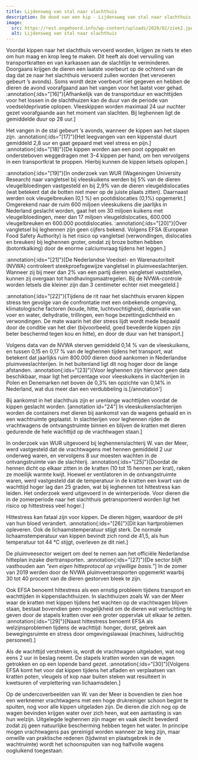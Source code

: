 ```yaml
---
title: Lijdensweg van stal naar slachthuis
description: De dood van een kip - Lijdensweg van stal naar slachthuis
image:
  src: https://rest.ongehoord.info/wp-content/uploads/2020/02/ziek2.jpg
  alt: Lijdensweg van stal naar slachthuis
---
```


Voordat kippen naar het slachthuis vervoerd worden, krijgen ze niets te eten om hun maag en krop leeg te maken. Dit heeft als doel vervuiling van transportkratten en van karkassen aan de slachtlijn te verminderen. Doorgaans krijgen de dieren een laatste voerbeurt op de ochtend van de dag dat ze naar het slachthuis vervoerd zullen worden (het vervoeren gebeurt ’s avonds). Soms wordt deze voerbeurt niet gegeven en hebben de dieren de avond voorafgaand aan het vangen voor het laatst voer gehad. :annotation{:ids="[16]"}[Afhankelijk van de transportduur en wachttijden voor het lossen in de slachthuizen kan de duur van de periode van voedseldeprivatie oplopen. Vleeskippen worden maximaal 24 uur nuchter gezet voorafgaande aan het moment van slachten. Bij leghennen ligt de gemiddelde duur op 28 uur.]

Het vangen in de stal gebeurt ‘s avonds, wanneer de kippen aan het slapen zijn. :annotation{:ids="[17]"}[Het leegvangen van een kippenstal duurt gemiddeld 2,8 uur en gaat gepaard met veel stress en pijn.] :annotation{:ids="[18]"}[De kippen worden aan een poot opgepakt en ondersteboven weggedragen met 3-4 kippen per hand, om hen vervolgens in een transportkrat te proppen. Hierbij kunnen de kippen letsels oplopen.]

:annotation{:ids="[19]"}[In onderzoek van WUR (Wageningen University Research) naar vangletsel bij vleeskuikens werden bij 5% van de dieren vleugelbloedingen vastgesteld en bij 2,9% van de dieren vleugeldislocaties (wat betekent dat de botten niet meer op de juiste plaats zitten). Daarnaast werden ook vleugelbreuken (0,1 %) en pootdislocaties (0,1%) opgemerkt.] Omgerekend naar de ruim 600 miljoen vleeskuikens die jaarlijks in Nederland geslacht worden, gaat het om 30 miljoen kuikens met vleugelbloedingen, meer dan 17 miljoen vleugeldislocaties, 600.000 vleugelbreuken en 600.000 pootdislocaties. :annotation{:ids="[20]"}[Over vangletsel bij leghennen zijn geen cijfers bekend. Volgens EFSA (European Food Safety Authority) is het risico op vangletsel (verwondingen, dislocaties en breuken) bij leghennen groter, omdat zij broze botten hebben (botontkalking) door de enorme calciumvraag tijdens het leggen.]

:annotation{:ids="[21]"}[De Nederlandse Voedsel- en Warenautoriteit (NVWA) controleert steekproefsgewijze vangletsel in pluimveeslachterijen. Wanneer zij bij meer dan 2% van een partij dieren vangletsel vaststellen, kunnen zij overgaan tot handhavingsmaatregelen. Bij de NVWA-controle worden letsels die kleiner zijn dan 3 centimeter echter niet meegeteld.]

:annotation{:ids="[22]"}[Tijdens de rit naar het slachthuis ervaren kippen stress ten gevolge van de confrontatie met een onbekende omgeving, klimatologische factoren (koude, hitte, luchtvochtigheid), deprivatie van voer en water, dehydratie, trillingen, een hoge bezettingsdichtheid en verwondingen. De mate waarin het dier stress lijdt wordt mede bepaald door de conditie van het dier (bijvoorbeeld, goed bevederde kippen zijn beter beschermd tegen kou en hitte), en door de duur van het transport.]

Volgens data van de NVWA sterven gemiddeld 0,14 % van de vleeskuikens, en tussen 0,15 en 0,17 % van de leghennen tijdens het transport, wat betekent dat jaarlijks ruim 800.000 dieren dood aankomen in Nederlandse pluimveeslachterijen. In het buitenland ligt dit nog hoger door de lange afstanden. :annotation{:ids="[23]"}[Voor leghennen zijn hiervoor geen data beschikbaar, maar ligt het percentage voor vleeskuikens in slachterijen in Polen en Denemarken net boven de 0,3% ten opzichte van 0,14% in Nederland, wat dus meer dan een verdubbeling is.\[/annotation'\]

Bij aankomst in het slachthuis zijn er urenlange wachttijden voordat de kippen geslacht worden. \[annotation id="24"\] In vleeskuikenslachterijen worden de containers met dieren bij aankomst van de wagens gehaald en in een wachtruimte geplaatst. In slachterijen voor leghennen rijden de vrachtwagens de ontvangstruimte binnen en blijven de kratten met dieren gedurende de hele wachttijd op de vrachtwagen staan.]

In onderzoek van WUR uitgevoerd bij leghennenslachterij W. van der Meer, werd vastgesteld dat de vrachtwagens met hennen gemiddeld 2 uur onderweg waren, en vervolgens 8 uur moesten wachten in de ontvangstruimte van de slachterij. :annotation{:ids="[25]"}[Doordat de hennen dicht op elkaar zitten in de kratten (10 tot 15 hennen per krat), raken ze moeilijk warmte kwijt. Hoewel er ventilatoren in de ontvangstruimte waren, werd vastgesteld dat de temperatuur in de kratten een kwart van de wachttijd hoger lag dan 25 graden, wat bij leghennen tot hittestress kan leiden. Het onderzoek werd uitgevoerd in de winterperiode. Voor dieren die in de zomerperiode naar het slachthuis getransporteerd worden ligt het risico op hittestress veel hoger.]

Hittestress kan fataal zijn voor kippen. De dieren hijgen, waardoor de pH van hun bloed verandert. :annotation{:ids="[26]"}[Dit kan hartproblemen opleveren. Ook de lichaamstemperatuur stijgt sterk. De normale lichaamstemperatuur van kippen bevindt zich rond de 41,5, als hun temperatuur tot 44 °C stijgt, overleven ze dit niet.]

De pluimveesector weigert om deel te nemen aan het officiële Nederlandse hitteplan inzake diertransporten. :annotation{:ids="[27]"}[De sector blijft vasthouden aan _“een eigen hitteprotocol op vrijwillige basis.”_] In de zomer van 2019 werden door de NVWA pluimveetransporten opgemerkt waarbij 30 tot 40 procent van de dieren gestorven bleek te zijn.

Ook EFSA benoemt hittestress als een ernstig probleem tijdens transport en wachttijden in kippenslachthuizen. In slachthuizen zoals W. van der Meer waar de kratten met kippen tijdens het wachten op de vrachtwagen blijven staan, bestaat bovendien geen mogelijkheid om de dieren wat verluchting te geven door de stapels kratten over een groter oppervlak uit elkaar te zetten. :annotation{:ids="[29]"}[Naast hittestress benoemt EFSA als welzijnsproblemen tijdens de wachttijd: honger, dorst, gebrek aan bewegingsruimte en stress door omgevingslawaai (machines, luidruchtig personeel).]

Als de wachttijd verstreken is, wordt de vrachtwagen uitgeladen, wat nog eens 2 uur in beslag neemt. De stapels kratten worden van de wagen getrokken en op een lopende band gezet. :annotation{:ids="[30]"}[Volgens EFSA komt het voor dat kippen tijdens het afladen en verplaatsen van kratten poten, vleugels of kop naar buiten steken wat resulteert in kwetsuren of verplettering van lichaamsdelen.]

Op de undercoverbeelden van W. van der Meer is bovendien te zien hoe een werknemer vrachtwagens met een hoge drukreiniger schoon begint te spuiten, nog voor alle kippen uitgeladen zijn. De dieren die zich nog op de wagen bevinden krijgen water over zich heen, wat een aantasting is van hun welzijn. Uitgelegde leghennen zijn mager en vaak slecht bevederd zodat zij geen natuurlijke bescherming hebben tegen het water. In principe mogen vrachtwagens pas gereinigd worden wanneer ze leeg zijn, maar omwille van praktische redenen (tijdwinst en plaatsgebrek in de wachtruimte) wordt het schoonspuiten van nog halfvolle wagens oogluikend toegestaan.
